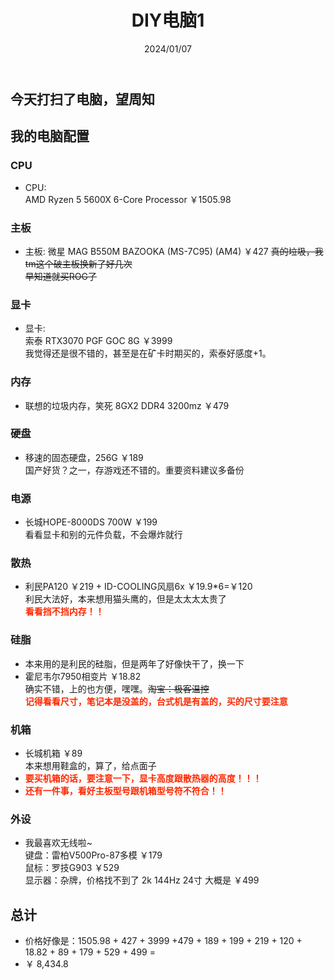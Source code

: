 ﻿---
title: DIY电脑1
date: 2024/01/07
categories:
  - 电脑DIY
---

## 今天打扫了电脑，望周知



## 我的电脑配置
### CPU
- CPU:  
  AMD Ryzen 5 5600X 6-Core Processor  ￥1505.98
### 主板
- 主板:
  微星 MAG B550M BAZOOKA (MS-7C95) (AM4)  ￥427
  ~~真的垃圾，我tm这个破主板换新了好几次~~  
  ~~早知道就买ROG了~~  
### 显卡
- 显卡:    
  索泰 RTX3070 PGF GOC 8G  ￥3999  
  我觉得还是很不错的，甚至是在矿卡时期买的，索泰好感度+1。  
### 内存
- 联想的垃圾内存，笑死 8GX2 DDR4 3200mz ￥479
### 硬盘
- 移速的固态硬盘，256G ￥189  
  国产好货？之一，存游戏还不错的。重要资料建议多备份  
### 电源
- 长城HOPE-8000DS 700W ￥199   
  看看显卡和别的元件负载，不会爆炸就行
### 散热
- 利民PA120 ￥219 + ID-COOLING风扇6x ￥19.9\*6=￥120  
  利民大法好，本来想用猫头鹰的，但是太太太太贵了  
  **<font color="#ff2800">看看挡不挡内存！！</font>**
### 硅脂
- 本来用的是利民的硅脂，但是两年了好像快干了，换一下
- 霍尼韦尔7950相变片 ￥18.82  
  确实不错，上的也方便，嘿嘿。~~淘宝：极客温控~~   
  **<font color="#ff2800">记得看看尺寸，笔记本是没盖的，台式机是有盖的，买的尺寸要注意</font>**
### 机箱
- 长城机箱 ￥89  
  本来想用鞋盒的，算了，给点面子  
- **<font color="#ff2800">要买机箱的话，要注意一下，显卡高度跟散热器的高度！！！</font>**
- **<font color="#ff2800">还有一件事，看好主板型号跟机箱型号符不符合！！</font>**
### 外设
- 我最喜欢无线啦~  
  键盘：雷柏V500Pro-87多模 ￥179    
  鼠标：罗技G903 ￥529  
  显示器：杂牌，价格找不到了 2k 144Hz 24寸 大概是 ￥499  

## 总计
- 价格好像是：1505.98 + 427 + 3999 +479 + 189 + 199 + 219 + 120 + 18.82 + 89 + 179 + 529 + 499 =  
- ￥ 8,434.8